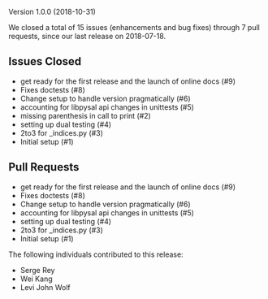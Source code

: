 Version 1.0.0 (2018-10-31)

We closed a total of 15 issues (enhancements and bug fixes) through 7 pull requests, since our last release on 2018-07-18.

## Issues Closed
  - get ready for the first release and the launch of online docs (#9)
  - Fixes doctests (#8)
  - Change setup to handle version pragmatically (#6)
  - accounting for libpysal api changes in unittests (#5)
  - missing parenthesis in call to print (#2)
  - setting up dual testing (#4)
  - 2to3 for _indices.py (#3)
  - Initial setup (#1)

## Pull Requests
  - get ready for the first release and the launch of online docs (#9)
  - Fixes doctests (#8)
  - Change setup to handle version pragmatically (#6)
  - accounting for libpysal api changes in unittests (#5)
  - setting up dual testing (#4)
  - 2to3 for _indices.py (#3)
  - Initial setup (#1)

The following individuals contributed to this release:

  - Serge Rey
  - Wei Kang
  - Levi John Wolf